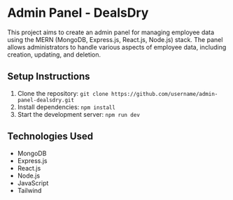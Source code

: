 # Admin Panel - DealsDry

This project aims to create an admin panel for managing employee data using the MERN (MongoDB, Express.js, React.js, Node.js) stack. The panel allows administrators to handle various aspects of employee data, including creation, updating, and deletion.



## Setup Instructions

1. Clone the repository: `git clone https://github.com/username/admin-panel-dealsdry.git`
2. Install dependencies: `npm install`
3. Start the development server: `npm run dev`

## Technologies Used

- MongoDB
- Express.js
- React.js
- Node.js
- JavaScript
- Tailwind

  
